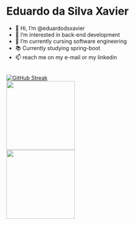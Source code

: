 # Eduardo da Silva Xavier

- 👋 Hi, I’m @eduardodsxavier
- 👀 I’m interested in back-end development
- 🌱 I’m currently cursing software engineering
- 📚 Currently studying spring-boot
- 📫 reach me on my e-mail or my linkedin
<br>
<div>
  <a href="https://git.io/streak-stats">
    <img src="https://streak-stats.demolab.com?user=eduardodsxavier&theme=tokyonight&hide_border=false&border_radius=5.7&card_width=465" alt="GitHub Streak" style="margin-right: 30px;">
  </a>
  <br>
  <img height="180em" src="https://github-readme-stats.vercel.app/api?username=eduardodsxavier&show_icons=true&theme=tokyonight&include_all_commits=true&count_private=true"/>
  <br>
  <img height="180em" src="https://github-readme-stats.vercel.app/api/top-langs/?username=eduardodsxavier&layout=compact&langs_count=7&theme=tokyonight"/>
</div>
<br>

    
<!---
eduardodsxavier/eduardodsxavier is a ✨ special ✨ repository because its `README.md` (this file) appears on your GitHub profile.
You can click the Preview link to take a look at your changes.
--->
